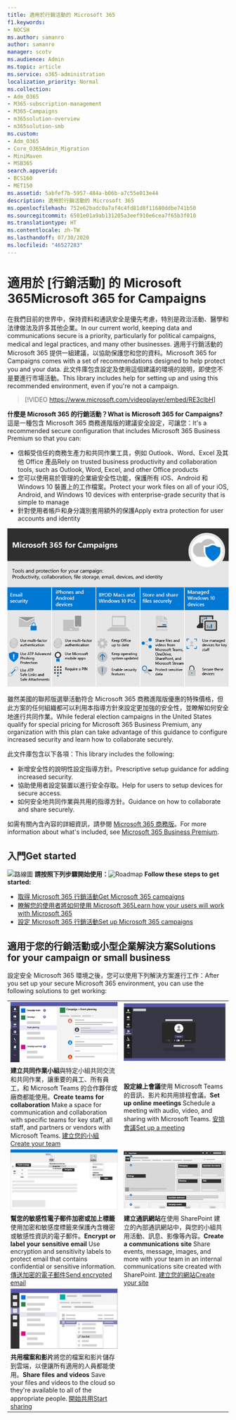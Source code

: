 ```yaml
---
title: 適用於行銷活動的 Microsoft 365
f1.keywords:
- NOCSH
ms.author: samanro
author: samanro
manager: scotv
ms.audience: Admin
ms.topic: article
ms.service: o365-administration
localization_priority: Normal
ms.collection:
- Adm_O365
- M365-subscription-management
- M365-Campaigns
- m365solution-overview
- m365solution-smb
ms.custom:
- Adm_O365
- Core_O365Admin_Migration
- MiniMaven
- MSB365
search.appverid:
- BCS160
- MET150
ms.assetid: 5abfef7b-5957-484a-b06b-a7c55e013e44
description: 適用於行銷活動的 Microsoft 365
ms.openlocfilehash: 752e62badc0a7af4c4fd81d8f11680ddbe741b50
ms.sourcegitcommit: 6501e01a9ab131205a3eef910e6cea7f65b3f010
ms.translationtype: HT
ms.contentlocale: zh-TW
ms.lasthandoff: 07/30/2020
ms.locfileid: "46527283"
---
```

<a name="microsoft-365-for-campaigns"></a><span data-ttu-id="b220c-103">適用於 [行銷活動] 的 Microsoft 365</span><span class="sxs-lookup"><span data-stu-id="b220c-103">Microsoft 365 for Campaigns</span></span>
===========================

<span data-ttu-id="b220c-104">在我們目前的世界中，保持資料和通訊安全是優先考慮，特別是政治活動、醫學和法律做法及許多其他企業。</span><span class="sxs-lookup"><span data-stu-id="b220c-104">In our current world, keeping data and communications secure is a priority, particularly for political campaigns, medical and legal practices, and many other businesses.</span></span> <span data-ttu-id="b220c-105">適用于行銷活動的 Microsoft 365 提供一組建議，以協助保護您和您的資料。</span><span class="sxs-lookup"><span data-stu-id="b220c-105">Microsoft 365 for Campaigns comes with a set of recommendations designed to help protect you and your data.</span></span> <span data-ttu-id="b220c-106">此文件庫包含設定及使用這個建議的環境的說明，即使您不是要進行市場活動。</span><span class="sxs-lookup"><span data-stu-id="b220c-106">This library includes help for setting up and using this recommended environment, even if you're not a campaign.</span></span>


> [!VIDEO https://www.microsoft.com/videoplayer/embed/RE3clbH] 


<span data-ttu-id="b220c-107">**什麼是 Microsoft 365 的行銷活動？**</span><span class="sxs-lookup"><span data-stu-id="b220c-107">**What is Microsoft 365 for Campaigns?**</span></span> <span data-ttu-id="b220c-108">這是一種包含 Microsoft 365 商務進階版的建議安全設定，可讓您：</span><span class="sxs-lookup"><span data-stu-id="b220c-108">It's a recommended secure configuration that includes Microsoft 365 Business Premium so that you can:</span></span>
- <span data-ttu-id="b220c-109">信賴受信任的商務生產力和共同作業工具，例如 Outlook、Word、Excel 及其他 Office 產品</span><span class="sxs-lookup"><span data-stu-id="b220c-109">Rely on trusted business productivity and collaboration tools, such as Outlook, Word, Excel, and other Office products</span></span> 
- <span data-ttu-id="b220c-110">您可以使用易於管理的企業級安全性功能，保護所有 iOS、Android 和 Windows 10 裝置上的工作檔案。</span><span class="sxs-lookup"><span data-stu-id="b220c-110">Protect your work files on all of your iOS, Android, and Windows 10 devices with enterprise-grade security that is simple to manage</span></span> 
- <span data-ttu-id="b220c-111">針對使用者帳戶和身分識別套用額外的保護</span><span class="sxs-lookup"><span data-stu-id="b220c-111">Apply extra protection for user accounts and identity</span></span> 

![Microsoft 365 商務版 Premium 可保護您的生產力工具、共同作業工具、檔案儲存空間、電子郵件、裝置和身分識別](../media/M365-WhatIsIt-SecurityFocus.png)

<span data-ttu-id="b220c-113">雖然美國的聯邦版選舉活動符合 Microsoft 365 商務進階版優惠的特殊價格，但此方案的任何組織都可以利用本指導方針來設定更加強的安全性，並瞭解如何安全地進行共同作業。</span><span class="sxs-lookup"><span data-stu-id="b220c-113">While federal election campaigns in the United States qualify for special pricing for Microsoft 365 Business Premium, any organization with this plan can take advantage of this guidance to configure increased security and learn how to collaborate securely.</span></span>

<span data-ttu-id="b220c-114">此文件庫包含以下各項：</span><span class="sxs-lookup"><span data-stu-id="b220c-114">This library includes the following:</span></span>
- <span data-ttu-id="b220c-115">新增安全性的說明性設定指導方針。</span><span class="sxs-lookup"><span data-stu-id="b220c-115">Prescriptive setup guidance for adding increased security.</span></span>
- <span data-ttu-id="b220c-116">協助使用者設定裝置以進行安全存取。</span><span class="sxs-lookup"><span data-stu-id="b220c-116">Help for users to setup devices for secure access.</span></span>
- <span data-ttu-id="b220c-117">如何安全地共同作業與共用的指導方針。</span><span class="sxs-lookup"><span data-stu-id="b220c-117">Guidance on how to collaborate and share securely.</span></span>

<span data-ttu-id="b220c-118">如需有關內含內容的詳細資訊，請參閱 [Microsoft 365 商務版](https://www.microsoft.com/microsoft-365/business)。</span><span class="sxs-lookup"><span data-stu-id="b220c-118">For more information about what's included, see [Microsoft 365 Business Premium](https://www.microsoft.com/microsoft-365/business).</span></span> 


<a name="get-started"></a><span data-ttu-id="b220c-119">入門</span><span class="sxs-lookup"><span data-stu-id="b220c-119">Get started</span></span>
--------------------------

<span data-ttu-id="b220c-120">![路線圖](https://docs.microsoft.com/office/media/icons/walkthrough-map-blue.png) **請按照下列步驟開始使用：**</span><span class="sxs-lookup"><span data-stu-id="b220c-120">![Roadmap](https://docs.microsoft.com/office/media/icons/walkthrough-map-blue.png) **Follow these steps to get started:**</span></span>  

- [<span data-ttu-id="b220c-121">取得 Microsoft 365 行銷活動</span><span class="sxs-lookup"><span data-stu-id="b220c-121">Get Microsoft 365 campaigns</span></span>](get-microsoft-365-campaigns.md)
- [<span data-ttu-id="b220c-122">瞭解您的使用者將如何使用 Microsoft 365</span><span class="sxs-lookup"><span data-stu-id="b220c-122">Learn how your users will work with Microsoft 365</span></span>](m365-campaigns-users.md)
- [<span data-ttu-id="b220c-123">設定 Microsoft 365 行銷活動</span><span class="sxs-lookup"><span data-stu-id="b220c-123">Set up Microsoft 365 campaigns</span></span>](microsoft-365-campaigns-setup-overview.md)



<a name="solutions-for-your-campaign-or-small-business"></a><span data-ttu-id="b220c-124">適用于您的行銷活動或小型企業解決方案</span><span class="sxs-lookup"><span data-stu-id="b220c-124">Solutions for your campaign or small business</span></span>
--------------------------

<span data-ttu-id="b220c-125">設定安全 Microsoft 365 環境之後，您可以使用下列解決方案進行工作：</span><span class="sxs-lookup"><span data-stu-id="b220c-125">After you set up your secure Microsoft 365 environment, you can use the following solutions to get working:</span></span>

|               |               |
| ------------- | ------------- |
| ![SharePoint 通訊網站](../media/sm-m365-democracy-teams-collab.png) | ![線上會議](../media/m365-democracy-teams-meetings.png) |
| <span data-ttu-id="b220c-128">**建立共同作業小組**與特定小組共同交流和共同作業，讓重要的員工、所有員工，和 Microsoft Teams 的合作夥伴或廠商都能使用。</span><span class="sxs-lookup"><span data-stu-id="b220c-128">**Create teams for collaboration**  Make a space for communication and collaboration with specific teams for key staff, all staff, and partners or vendors with Microsoft Teams.</span></span> [<span data-ttu-id="b220c-129">建立您的小組</span><span class="sxs-lookup"><span data-stu-id="b220c-129">Create your team</span></span>](create-teams-for-collaboration.md) | <span data-ttu-id="b220c-130">**設定線上會議**使用 Microsoft Teams 的音訊、影片和共用排程會議。</span><span class="sxs-lookup"><span data-stu-id="b220c-130">**Set up online meetings**  Schedule a meeting with audio, video, and sharing with Microsoft Teams.</span></span> [<span data-ttu-id="b220c-131">安排會議</span><span class="sxs-lookup"><span data-stu-id="b220c-131">Set up a meeting</span></span>](set-up-meetings.md) |
| ![已加密且已標籤的電子郵件](../media/sm-m365-campaign-email-encrypt.png) | ![SharePoint 通訊網站](../media/sm-m365-democracy-comms-site.png) |
| <span data-ttu-id="b220c-134">**幫您的敏感性電子郵件加密或加上標籤**使用加密和敏感度標籤來保護內含機密或敏感性資訊的電子郵件。</span><span class="sxs-lookup"><span data-stu-id="b220c-134">**Encrypt or label your sensitive email**  Use encryption and sensitivity labels to protect email that contains confidential or sensitive information.</span></span> [<span data-ttu-id="b220c-135">傳送加密的電子郵件</span><span class="sxs-lookup"><span data-stu-id="b220c-135">Send encrypted email</span></span>](send-encrypted-email.md) | <span data-ttu-id="b220c-136">**建立通訊網站**在使用 SharePoint 建立的內部通訊網站中，與您的小組共用活動、訊息、影像等內容。</span><span class="sxs-lookup"><span data-stu-id="b220c-136">**Create a communications site**  Share events, message, images, and more with your team in an internal communications site created with SharePoint.</span></span> [<span data-ttu-id="b220c-137">建立您的網站</span><span class="sxs-lookup"><span data-stu-id="b220c-137">Create your site</span></span>](create-communications-site.md) |
| ![在 Microsoft Teams 中共用檔案](../media/m365-democracy-teams-sharefiles.png) | |
| <span data-ttu-id="b220c-139">**共用檔案和影片**將您的檔案和影片儲存到雲端，以便讓所有適用的人員都能使用。</span><span class="sxs-lookup"><span data-stu-id="b220c-139">**Share files and videos**  Save your files and videos to the cloud so they're available to all of the appropriate people.</span></span> [<span data-ttu-id="b220c-140">開始共用</span><span class="sxs-lookup"><span data-stu-id="b220c-140">Start sharing</span></span>](share-files-and-videos.md) | |

